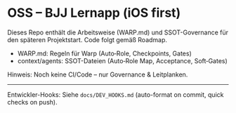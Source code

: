 # OSS – BJJ Lernapp (iOS first)

Dieses Repo enthält die Arbeitsweise (WARP.md) und SSOT-Governance für den späteren Projektstart. Code folgt gemäß Roadmap.

- WARP.md: Regeln für Warp (Auto‑Role, Checkpoints, Gates)
- context/agents: SSOT-Dateien (Auto‑Role Map, Acceptance, Soft‑Gates)

Hinweis: Noch keine CI/Code – nur Governance & Leitplanken.

---

Entwickler-Hooks: Siehe `docs/DEV_HOOKS.md` (auto-format on commit, quick checks on push).
